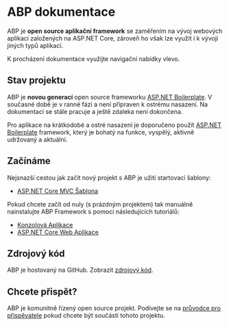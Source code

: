 ﻿# ABP dokumentace

ABP je **open source aplikační framework** se zaměřením na vývoj webových aplikací založených na ASP.NET Core, zároveň ho však lze využít i k vývoji jiných typů aplikací.

K procházení dokumentace využijte navigační nabídky vlevo.

## Stav projektu

ABP je **novou generací** open source frameworku [ASP.NET Boilerplate](https://aspnetboilerplate.com/). V současné době je v ranné fázi a není připraven k ostrému nasazení. Na dokumentaci se stále pracuje a ještě zdaleka není dokončena.

Pro aplikace na krátkodobé a ostré nasazení je doporučeno použít [ASP.NET Boilerplate](https://aspnetboilerplate.com/) framework, který je bohatý na funkce, vyspělý, aktivně udržovaný a aktuální.

## Začínáme

Nejsnazší cestou jak začít nový projekt s ABP je užití startovací šablony:

* [ASP.NET Core MVC Šablona](Getting-Started-AspNetCore-MVC-Template.md)

Pokud chcete začít od nuly (s prázdným projektem) tak manuálně nainstalujte ABP Framework s pomocí následujících tutoriálů:

* [Konzolová Aplikace](Getting-Started-Console-Application.md)
* [ASP.NET Core Web Aplikace](Getting-Started-AspNetCore-Application.md)

## Zdrojový kód

ABP je hostovaný na GitHub. Zobrazit [zdrojový kód](https://github.com/abpframework/abp).

## Chcete přispět?

ABP je komunitně řízený open source projekt. Podívejte se na [průvodce pro přispěvatele](Contribution/Index.md) pokud chcete být součástí tohoto projektu.
